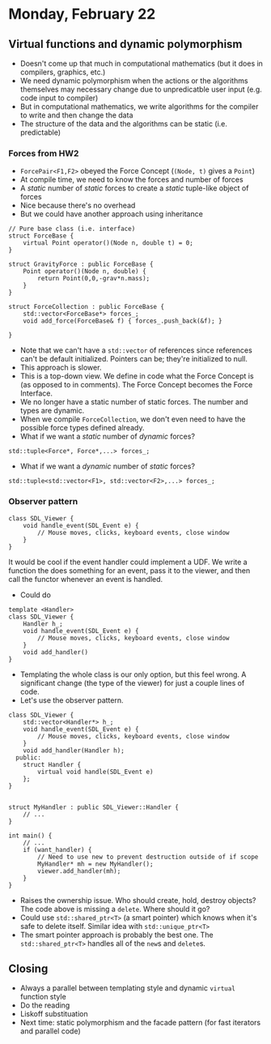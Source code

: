 # Monday, February 22

## Virtual functions and dynamic polymorphism

* Doesn't come up that much in computational mathematics (but it does in compilers, graphics, etc.)
* We need dynamic polymorphism when the actions or the algorithms themselves may necessary change due to unpredicatble user input (e.g. code input to compiler)
* But in computational mathematics, we write algorithms for the compiler to write and then change the data
* The structure of the data and the algorithms can be static (i.e. predictable)
### Forces from HW2
* ```ForcePair<F1,F2>``` obeyed the Force Concept (```(Node, t)``` gives a ```Point```)
* At compile time, we need to know the forces and number of forces
* A *static* number of *static* forces to create a *static* tuple-like object of forces
* Nice because there's no overhead
* But we could have another approach using inheritance
```{cpp}
// Pure base class (i.e. interface)
struct ForceBase {
	virtual Point operator()(Node n, double t) = 0;
}

struct GravityForce : public ForceBase {
	Point operator()(Node n, double) {
		return Point(0,0,-grav*n.mass);
	}
}

struct ForceCollection : public ForceBase {
	std::vector<ForceBase*> forces_;
	void add_force(ForceBase& f) { forces_.push_back(&f); }

}
```
* Note that we can't have a ```std::vector``` of references since references can't be default initialized. Pointers can be; they're initialized to null.
* This approach is slower.
* This is a top-down view. We define in code what the Force Concept is (as opposed to in comments). The Force Concept becomes the Force Interface.
* We no longer have a static number of static forces. The number and types are dynamic.
* When we compile ```ForceCollection```, we don't even need to have the possible force types defined already.
* What if we want a *static* number of *dynamic* forces?
```{cpp}
std::tuple<Force*, Force*,...> forces_;
```
* What if we want a *dynamic* number of *static* forces?
```{cpp}
std::tuple<std::vector<F1>, std::vector<F2>,...> forces_;
```
### Observer pattern

```{cpp}
class SDL_Viewer {
	void handle_event(SDL_Event e) {
		// Mouse moves, clicks, keyboard events, close window
	}
}
```
It would be cool if the event handler could implement a UDF. We write a function the does something for an event, pass it to the viewer, and then call the functor whenever an event is handled.
* Could do
```{cpp}
template <Handler>
class SDL_Viewer {
    Handler h_;
	void handle_event(SDL_Event e) {
		// Mouse moves, clicks, keyboard events, close window
	}
	void add_handler()
}
```
* Templating the whole class is our only option, but this feel wrong. A significant change (the type of the viewer) for just a couple lines of code.
* Let's use the observer pattern.
```{cpp}
class SDL_Viewer {
    std::vector<Handler*> h_;
	void handle_event(SDL_Event e) {
		// Mouse moves, clicks, keyboard events, close window
	}
	void add_handler(Handler h);
  public:
	struct Handler {
		virtual void handle(SDL_Event e)
	};
}


struct MyHandler : public SDL_Viewer::Handler {
	// ...
}

int main() {
    // ...
	if (want_handler) {
	    // Need to use new to prevent destruction outside of if scope
		MyHandler* mh = new MyHandler();
		viewer.add_handler(mh);
	}
}
```

* Raises the ownership issue. Who should create, hold, destroy objects? The code above is missing a ```delete```. Where should it go?
* Could use ```std::shared_ptr<T>``` (a smart pointer) which knows when it's safe to delete itself. Similar idea with ```std::unique_ptr<T>```
* The smart pointer approach is probably the best one. The ```std::shared_ptr<T>``` handles all of the ```new```s and ```delete```s.

## Closing

* Always a parallel between templating style and dynamic ```virtual``` function style
* Do the reading
* Liskoff substituation
* Next time: static polymorphism and the facade pattern (for fast iterators and parallel code)